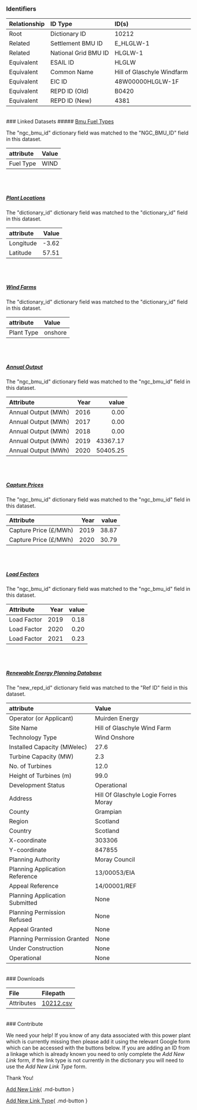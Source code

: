 ### Identifiers

| Relationship   | ID Type              | ID(s)                      |
|:---------------|:---------------------|:---------------------------|
| Root           | Dictionary ID        | 10212                      |
| Related        | Settlement BMU ID    | E_HLGLW-1                  |
| Related        | National Grid BMU ID | HLGLW-1                    |
| Equivalent     | ESAIL ID             | HLGLW                      |
| Equivalent     | Common Name          | Hill of Glaschyle Windfarm |
| Equivalent     | EIC ID               | 48W00000HLGLW-1F           |
| Equivalent     | REPD ID (Old)        | B0420                      |
| Equivalent     | REPD ID (New)        | 4381                       |

<br>
### Linked Datasets
##### <a href="https://osuked.github.io/Power-Station-Dictionary/datasets/bmu-fuel-types">Bmu Fuel Types</a>



The "ngc_bmu_id" dictionary field was matched to the "NGC_BMU_ID" field in this dataset.

| attribute   | Value   |
|:------------|:--------|
| Fuel Type   | WIND    |

<br><br>
##### <a href="https://osuked.github.io/Power-Station-Dictionary/datasets/plant-locations">Plant Locations</a>



The "dictionary_id" dictionary field was matched to the "dictionary_id" field in this dataset.

| attribute   |   Value |
|:------------|--------:|
| Longitude   |   -3.62 |
| Latitude    |   57.51 |

<br><br>
##### <a href="https://osuked.github.io/Power-Station-Dictionary/datasets/wind-farms">Wind Farms</a>



The "dictionary_id" dictionary field was matched to the "dictionary_id" field in this dataset.

| attribute   | Value   |
|:------------|:--------|
| Plant Type  | onshore |

<br><br>
##### <a href="https://osuked.github.io/Power-Station-Dictionary/datasets/annual-output">Annual Output</a>



The "ngc_bmu_id" dictionary field was matched to the "ngc_bmu_id" field in this dataset.

| Attribute           |   Year |    value |
|:--------------------|-------:|---------:|
| Annual Output (MWh) |   2016 |     0.00 |
| Annual Output (MWh) |   2017 |     0.00 |
| Annual Output (MWh) |   2018 |     0.00 |
| Annual Output (MWh) |   2019 | 43367.17 |
| Annual Output (MWh) |   2020 | 50405.25 |

<br><br>
##### <a href="https://osuked.github.io/Power-Station-Dictionary/datasets/capture-prices">Capture Prices</a>



The "ngc_bmu_id" dictionary field was matched to the "ngc_bmu_id" field in this dataset.

| Attribute             |   Year |   value |
|:----------------------|-------:|--------:|
| Capture Price (£/MWh) |   2019 |   38.87 |
| Capture Price (£/MWh) |   2020 |   30.79 |

<br><br>
##### <a href="https://osuked.github.io/Power-Station-Dictionary/datasets/load-factors">Load Factors</a>



The "ngc_bmu_id" dictionary field was matched to the "ngc_bmu_id" field in this dataset.

| Attribute   |   Year |   value |
|:------------|-------:|--------:|
| Load Factor |   2019 |    0.18 |
| Load Factor |   2020 |    0.20 |
| Load Factor |   2021 |    0.23 |

<br><br>
##### <a href="https://osuked.github.io/Power-Station-Dictionary/datasets/renewable-energy-planning-database">Renewable Energy Planning Database</a>



The "new_repd_id" dictionary field was matched to the "Ref ID" field in this dataset.

| attribute                      | Value                                |
|:-------------------------------|:-------------------------------------|
| Operator (or Applicant)        | Muirden Energy                       |
| Site Name                      | Hill of Glaschyle Wind Farm          |
| Technology Type                | Wind Onshore                         |
| Installed Capacity (MWelec)    | 27.6                                 |
| Turbine Capacity (MW)          | 2.3                                  |
| No. of Turbines                | 12.0                                 |
| Height of Turbines (m)         | 99.0                                 |
| Development Status             | Operational                          |
| Address                        | Hill Of Glaschyle Logie Forres Moray |
| County                         | Grampian                             |
| Region                         | Scotland                             |
| Country                        | Scotland                             |
| X-coordinate                   | 303306                               |
| Y-coordinate                   | 847855                               |
| Planning Authority             | Moray Council                        |
| Planning Application Reference | 13/00053/EIA                         |
| Appeal Reference               | 14/00001/REF                         |
| Planning Application Submitted | None                                 |
| Planning Permission Refused    | None                                 |
| Appeal Granted                 | None                                 |
| Planning Permission Granted    | None                                 |
| Under Construction             | None                                 |
| Operational                    | None                                 |


<br>
### Downloads


| File       | Filepath                                                                              |
|:-----------|:--------------------------------------------------------------------------------------|
| Attributes | [10212.csv](https://osuked.github.io/Power-Station-Dictionary/object_attrs/10212.csv) |


<br>
### Contribute

We need your help! If you know of any data associated with this power plant which is currently missing then please add it using the relevant Google form which can be accessed with the buttons below.  If you are adding an ID from a linkage which is already known you need to only complete the *Add New Link* form, if the link type is not currently in the dictionary you will need to use the *Add New Link Type* form.

Thank You!

[Add New Link](https://docs.google.com/forms/d/e/1FAIpQLSc5jRsQ7NgiLLXbwo9PUdwTQyuqbRwThltG56-o6NVSe7E_nw/viewform?usp=pp_url&entry.251912331=10212){ .md-button }

[Add New Link Type](https://docs.google.com/forms/d/e/1FAIpQLSdQfLmfOR0Vw4Z7gDQAIhBbqIifd1RuSFPKmDQpROhOqjo7ew/viewform?usp=pp_url&entry.2141539628=10212){ .md-button }